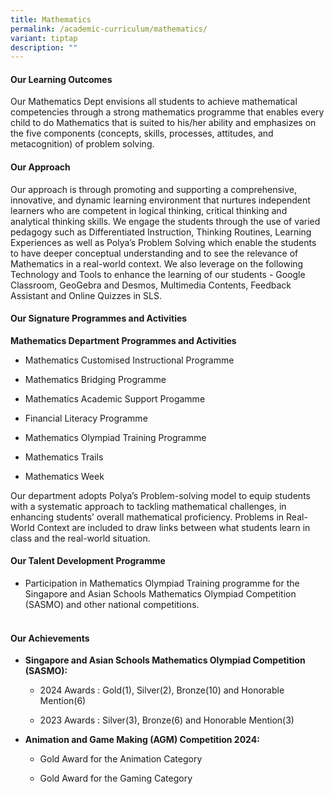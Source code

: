 ```yaml
---
title: Mathematics
permalink: /academic-curriculum/mathematics/
variant: tiptap
description: ""
---
```

<h4><strong>Our Learning Outcomes</strong></h4>
<p>Our Mathematics Dept envisions all students to achieve mathematical competencies
through a strong mathematics programme that enables every child to do Mathematics
that is suited to his/her ability and emphasizes on the five components
(concepts, skills, processes, attitudes, and metacognition) of problem
solving.</p>
<h4><strong>Our Approach</strong></h4>
<p>Our approach is through promoting and supporting a comprehensive, innovative,
and dynamic learning environment that nurtures independent learners who
are competent in logical thinking, critical thinking and analytical thinking
skills. We engage the students through the use of varied pedagogy such
as Differentiated Instruction, Thinking Routines, Learning Experiences
as well as Polya’s Problem Solving which enable the students to have deeper
conceptual understanding and to see the relevance of Mathematics in a real-world
context. We also leverage on the following Technology and Tools to enhance
the learning of our students - Google Classroom, GeoGebra and Desmos, Multimedia
Contents, Feedback Assistant and Online Quizzes in SLS.</p>
<h4><strong>Our Signature Programmes and Activities</strong></h4>
<p><strong>Mathematics Department Programmes and Activities</strong>
</p>
<ul data-tight="true" class="tight">
<li>
<p>Mathematics Customised Instructional Programme&nbsp;</p>
</li>
<li>
<p>Mathematics Bridging Programme</p>
</li>
<li>
<p>Mathematics Academic Support Progamme</p>
</li>
<li>
<p>Financial Literacy Programme</p>
</li>
<li>
<p>Mathematics Olympiad Training Programme</p>
</li>
<li>
<p>Mathematics Trails</p>
</li>
<li>
<p>Mathematics Week</p>
</li>
</ul>
<p>Our department adopts Polya’s Problem-solving model to equip students
with a systematic approach to tackling mathematical challenges, in enhancing
students’ overall mathematical proficiency. Problems in Real-World Context
are included to draw links between what students learn in class and the
real-world situation.
<br>
</p>
<h4><strong>Our Talent Development Programme</strong></h4>
<ul data-tight="true" class="tight">
<li>
<p>Participation in Mathematics Olympiad Training programme for the Singapore
and Asian Schools Mathematics Olympiad Competition (SASMO) and other national
competitions.</p>
</li>
</ul>
<h4><br><strong>Our Achievements</strong></h4>
<ul data-tight="true" class="tight">
<li>
<p><strong>Singapore and Asian Schools Mathematics Olympiad Competition (SASMO):</strong>
</p>
<ul data-tight="true" class="tight">
<li>
<p>2024 Awards : Gold(1), Silver(2), Bronze(10) and Honorable Mention(6)</p>
</li>
<li>
<p>2023 Awards : Silver(3), Bronze(6) and Honorable Mention(3)&nbsp;</p>
</li>
</ul>
</li>
<li>
<p><strong>Animation and Game Making (AGM) Competition 2024:</strong>
</p>
<ul data-tight="true" class="tight">
<li>
<p>Gold Award for the Animation Category</p>
</li>
<li>
<p>Gold Award for the Gaming Category</p>
</li>
</ul>
</li>
</ul>
<p>
<br>
</p>
<p></p>